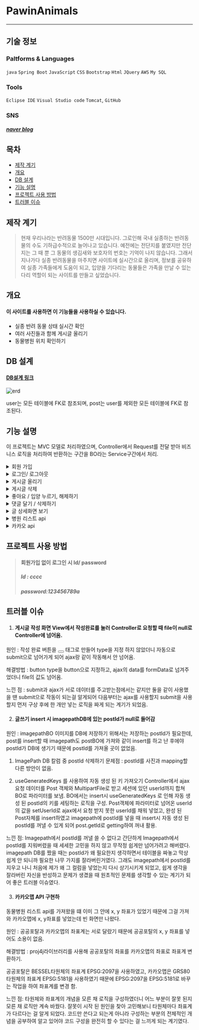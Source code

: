# PawinAnimals
-----------
## 기술 정보

### Paltforms & Languages
`java` `Spring Boot` `JavaScript` `CSS` `Bootstrap` `Html` `JQuery` `AWS` `My SQL`
### Tools
`Eclipse IDE` `Visual Studio code` `Tomcat`, `GitHub`
### SNS
##### [naver blog](https://blog.naver.com/hello_world0_07)

## 목차
+ <span style="color:black">[제작 계기](#제작-계기)</span>
+ [개요](#개요)
+ [DB 설계](#DB-설계)
+ [기능 설명](#기능-설명)
+ [프로젝트 사용 방법](#프로젝트-사용-방법)
+ [트러블 이슈](#트러블-이슈)

## 제작 계기
> 현재 우리나라는 반려동물 1500만 시대입니다.
>그로인해 국내 실종하는 반려동물의 수도 기하급수적으로 늘어나고 있습니다.
>예전에는 전단지를 붙였지만 전단지는 그 때 뿐 그 동물의 생김새와 보호자의 번호는 기억이 나지 않습니다.
>그래서 지나가다 실종 반려동물을 마주치면 사이트에 실시간으로 올리며, 정보를 공유하여 실종 가족들에게 도움이 되고, 입양을 기다리는 동물들은 가족을 만날 수 있는 다리 역할이 되는 사이트를 만들고 싶었습니다.

## 개요
#### 이 사이트를 사용하면 이 기능들을 사용하실 수 있습니다.
+ 실종 반려 동물 상태 실시간 확인
+ 여러 사진들과 함께 게시글 올리기
+ 동물병원 위치 확인하기

## DB 설계
#### [DB설계 링크](https://docs.google.com/spreadsheets/d/1G2XHEZBFKvZEbPCXA1HBjAaZSoXaw1s_i66xens9OvU/edit#gid=980509685)
![erd](https://user-images.githubusercontent.com/120003960/224560646-ff51a84a-89d4-4f1d-9f17-a6da4481d168.png)

user는 모든 테이블에 FK로 참조되며, post는 user를 제외한 모든 테이블에 FK로 참조된다.

## 기능 설명
이 프로젝트는 MVC 모델로 처리하였으며, Controller에서 Request를 전달 받아 비즈니스 로직을 처리하여 반환하는 구간을 BO라는 Service구간에서 처리.
<details><summary>회원 가입</summary>
<p>
  <strong><중복확인></strong> <br>
  View화면에서 회원가입 시 아이디가 중복 됐는 지 확인을 ajax통신을 통해 Controller에 <b>요청</b>.<br><br>
DB에 저장 되어있는 loginId를 BO에서 boolean으로 View의 input에 넣은 값과 같은 값을 가져왔는지, 안 가져왔는지 구분하여 Controller에 <b>반환</b>하였고,
Controller에서는 가져왔을 땐(중복일 땐) 1번이라는 결과 값을 반환.<br>
View에서 Controller 응답을 1번으로 받았을 때는 “중복 된 아이디입니다”라고 띄워짐.<br>
중복이 없을 때는 회원가입 insert를 했다.<br>
<br>
    
<strong><DB저장></strong> <br>
  가입하기를 눌렀을 때 View화면에서 ajax로 RestController로 파라미터를 전달하여 <b>요청</b>.<br><br>
요청받은 파라미터를 db에 저장할 때 해싱 된 비밀번호로 저장 되기 위해 해싱 클래스(EncrypUtils)를 비밀번호를 16진수로 변환하는 로직을 만들어 RestController에서 바로 사용하여 해싱 된 비밀번호가 db에 저장하고 View로 <b>반환</b>.

 </p>
</details>
  
<details><summary>로그인/ 로그아웃</summary>
  <p>
  로그인하기를 눌렀을 때 View화면에서 Server쪽에 loginId, password가 중복이 있는지 확인 <b>요청</b><br><br>
  요청받은 파라미터 loginInd, password를 DB에 저장 된 열과 동일한지 mapper를 통해 중복건이 있는지 없는지 <b>응답</b><br>
로그인 시에는 HttpSession을 통해 로그인 동안 필요한 정보를 session에 담아두었다가,<br>
 로그아웃 시 session을 remove를 하여 지움
  </p>
  </details>
  
 <details><summary>게시글 올리기</summary>
  <p>
  게시글을 올릴 때에는 Imagepath에 저장되는 Multipart file과 post에 저장되는 글, 내용, 상태, 지역이 함께 게시 되도록 구현.<br>
    View 화면에서 필요한 사진들과 제목, 내용등등을 Server쪽에 ajax를 통해 <b>요청</b>.<br><br>
    ajax로 요청하기 위해 multipartFile을 올릴 수 있는<u>form 객체</u>를 만들어 필요한 파라미터들(제목, 내용, 사진 등등)을 append시켜 formData로 controller에 넘겨 요청하는 방식으로 진행.<br><br>
MultipartFile은 여러장을 보내야 하기 때문에  MultiFile을 넣을 리스트를 만들어 준 후<br>
    <b>Array.prototype.slice.call함수</b>로 <u>파일을 배열로 만들어주어</u>  만든 리스트 안에 <b>forEach()함수</b>를 통하여 </u>배열에 있는 각 요소에 대해 하나씩 읽어가면서 배열을 하나씩 넣음</u>.
<br><br><br>
Sever쪽에선 Request를 받은 후 post DB와 imagepath DB를 합쳐 가져와야 했는데, 저는 각각 BO(Service)를 만들어 postBO에서 postImagepathBO를 가져와 함께 insert를 시키고 해당 값이 들어있는 리스트를 <b>반환</b>.<br><br>
insert를 시킬 때 imagepath를 저장할 폴더를 만들어야 했기에 file을 저장할 fileManager, 저장될 파일을 리소스 핸들러로 url을 지정하는 class를 만듦.<br><br>
그리고 imagepathBO에서 이미지를 Multipart 파일 갯수 만큼 fileManager를 통해 file을 폴더를 만들어 폴더 안에 사진을 저장하였고, mapper를 통해 db에 저장.<br><br>
View화면에서는 Controller에서 응답받은 리스트를 forEach를 통하여 게시판 내용을 보여 줌.<br>
  
  </p>
</details>

 <details><summary>게시글 삭제</summary>
  <p>
  게시글 삭제할 때는 게시글 insert와 같이 imagepath DB와 post DB를 같이 삭제함과 더불어 게시글에 달린 좋아요/입양 내용, 댓글도 함께 삭제하도록 만듬<br>
View에서 삭제 되어야 할 파라미터들을 명시한 후 ajax로 <b>요청</b>.<br><br>
요청 받은 파라미터들이 DB의 한 테이블안에 있는게 아니기 때문에 각각의 BO를 만들어 해당 데이터를 삭제하는 메소드들을 만듬.<br><br>
postImagepathBO는 사진을 삭제하고, likeadoptBO은 좋아요/입양이 눌려진 걸 삭제하는 메소드를 만들어<br> postBO에서 postImagepathBO와 likeadoptBO를 불러와 같이 삭제 되도록 함.

  </p>
  </details>
 <details><summary>좋아요 / 입양 누르기, 해제하기</summary>
  <p>
  좋아요, 입양은 DB 설계 시 한 테이블로 같이 넣어 type에 좋아요를 누르면 like, 입양을 누르면 adopt으로 들어갈 수 있게 구성.<br> 
<br>
View 화면에서 좋아요, 입양을 버튼을 눌렀을 때 ajax로 type과 해당 게시글의 번호 postId가  controller에 넘어가도록 함.<br>

Cotroller에서는 로그인 시 세션에 담아두었던 userId를 꺼냈고 요청받은 type과, postId, userId를 likeadoptBO로 넘김.<br>
likeadoptBO에서는 togle메소드를 만들어 if문을 통해 likeadopt DB에 해당 type, postId, userId가 동일한 게 있는지 확인 후 있으면 제거를 하였고, 없으면 추가.<br><br>
추후에 게시글 상세보기 View에서  boolean이 true일 때 좋아요가 색깔이 쳐저 있고 false일 때는 빈 좋아요가 나올 수 있도록 하기 위해서 type, postId, userId가 중복이 있는지 확인하는 select BO도 boolean으로 만들어 둠.<br><br>
게시글 상세보기 View에서 좋아요, 입양 누른 사람들을 각각 볼 수 있도록 LikeView , AdoptView 객체를 만들어 like를 눌렀을 때는 LikeView에 누른 사람의 아이디, adopt을 눌렀을 때는 AdoptView에 누른 사람의 아이디를 넣어 놓아 둠.<br>

  </p>
  </details>
 <details><summary>댓글 달기 / 삭제하기</summary>
  <p>
    View에서 댓글을 작성후 작성 버튼을 누르면 ajax를 통해서 필요한 댓글 내용, 댓글을 쓴 게시글의 번호 postId를 Controller에 <b>요청</b>.<br><br>

Controller에서 전달 받아 BO에서는 CommentView 모델을 값을 getting, setting 할 수 있게 만들어 댓글 달 때 필요한 댓글 내용, 글쓴이를 CommentView에 setting하여 CommentVIewList를 만들어 <b>리스트</b>에 담아 놓아 Controller에 CommentVIewList를 <b>반환</b>.<br><br>
Controller에서는 BO에서 받은 리스트를 Model에 담음.<br><br>
View에서는 Model에 담은 리스트를 forEach를 통해 꺼내어 작성자와 내용을 보여줌.

  </p>
  </details>
  <details><summary>글 상세화면 보기</summary>
  <p>
    postBO에서 View에 보여져야 할 항목들을 리스트에 담아 둔 후 리스트에 <b>반환</b>.<br><br>
View에서 보여져야 할 내용들은 PostView 모델을 getting, setting이 될 수 있게 만들었고, post의 글, 내용, 상황등등과 likeadoptBO에서 만들어놓았던 좋아요, 입양을 눌렀는지 확인과 누른 사람의 리스트 CommentBO에서 만든 댓글 쓴 사람의 리스트를 PostView에 setting하여 <b>ostViewList</b>에 담아 Controller에 <b>반환</b>.<br><br>
Controller에서는 BO에서 반환 한 PostViewList를 View에서 꺼내 쓸 수 있도록 Model에 담음.<br><br>
View에서는 Model에서 forEach를 통해 꺼내 화면에 보여지도록 함.

  </p>
  </details>
   <details><summary>병원 리스트 api</summary>
  <p>
  RestAPI BO를 만들어 서울특별시 동물병원 api를 가져오는 로직 구성.<br><br>
 api를 가져오기 위해 HttpComponentsClientHttpRequestFactory를 통해 타임아웃을 설정하고, HttpClient라이브러리를 이용해 Rest API를 <b>호출</b>.<br><br>
RestTemplate 객체를 생성하여 header설정을 위해 HttpHeaders 클래스를 생성 한 후 HttpEntity 객체를 넣어,<br>
UriComponentsBuilder를 통해 url를 동적으로 생성해준 클래스를 build 할 수 있게 해주어exchange() 함수를 이용하여 api를 호출해 map 타입으로 전달 받음.<br><br>
전달받은 데이터를 Spring으로 파싱하기 위해 writeValueAsString() 함수를 이용해 JsonString으로 받아 <b>반환</b>.<br><br>
Hospital BO에서는 RestAPI BO에서 내려 받은 JsonString중 필요한 항목만 담아야 하기 때문에  JSONParser, JSONObject, JSONArray를 이용해 필요한 리스트를 열 수 있게 만든 후, <br> JSONArray을 반복문을 통해 필요한 항목들을 <b>hospitalList</b>에 따로 담아 <b>반환</b>.<br><br>
Controller에서는 HospitalBO에서 반환받은 리스트를 model로 담음.<br><br>
View 화면에서는 Model에 있는 리스트를 동물병원 게시판에 forEach로 뽑아 필요 항목에 넣어 보여 줌.
</p>
</details>
    
<details><summary>카카오 api</summary>
  <p>
 TransCoord BO에서는 Controller에서 전달 받은 파라미터를 가지고 좌표계 변환.<br><br>
 동물병원 api에서 받은 좌표는 epsg:2097이고, 카카오맵에서 좌표 표시가 되는 건 epsg:5181좌표계라 proj4j 라이브러리를 사용하여 카카오맵에서 원하는 좌표 <b>wgs84</b>가 되기 위해 좌표계 변환.<br><br>
결과 값을 담을 Map과 List를 만든 후에,<br>
CoordinateReferenceSystem에 변환 전 좌표, 변환 후 좌표를 넣어 각각 만든 후에 BasicCoordinateTransform 를 통해 변경 전 좌표를 변경 후 <br>좌표로 좌표계 변환하여 View화면에서 필요할 x, y, name 내용을 Map에 저장후 <b>List</b>에 담아<b>반환</b>.<br><br>
Controller에서는 반환 받은 List를 model에 담음.<br><br>
View에서는 model의 List를 꺼내어 카카오맵 x, y 좌표에 넣어 카카오맵 구현.
</p>
 </details>
 
 
## 프로젝트 사용 방법
> #### 회원가입 없이 로그인 시 Id/ password
> ##### Id : cccc
> ##### password:123456789a

## 트러블 이슈 
1. #### 게시글 작성 화면 View에서 작성완료를 눌러 Controller로 요청할 때 file이 null로 Controller에 넘어옴.

원인 : 작성 완료 버튼을 <button></button> 태그로 만들어 type을 지정 하지 않았더니 자동으로 submit으로 넘어가게 되어 ajax랑 같이 작동해서 안 넘어옴.

해결방법 : button type을 button으로 지정하고, ajax의 data를 formData로 넘겨주었더니 file의 값도 넘어옴.

느낀 점 : submit과 ajax가 서로 데이터를 주고받는점에서는 같지만 둘을 같이 사용했을 땐 submit으로 작동이 되는걸 알게되어 다음부터는 ajax를 사용할지 submit을 사용할지 먼저 구상 후에 한 개만 넣는 로직을 짜게 되는 계기가 되었음.

2. #### 글쓰기 insert 시 imagepathDB에 있는 postId가 null로 들어감 

원인 : imagepathBO 이미지를 DB에 저장하기 위해서는 저장하는 postId가 필요한데, post를 insert할 때 imagepath도 postBO에 가져와 같이 insert를 하고 난 후에야 postId가 DB에 생기기 때문에 postId를 가져올 곳이 없었음.


1) ImagePath DB 칼럼 중 postId 삭제하기 
문제점 : postId를 사진과 mapping할 다른 방안이 없음.

2) useGeneratedKeys 를 사용하여 자동 생성 된 키 가져오기
Controller에서 ajax 요청 데이터를 Post 객체와 MultipartFile로 받고 세션에 있던 userId까지 합쳐 BO로 파라미터를 보냄.
BO에서는 insert시 useGeneratedKeys 로 인해 자동 생성 된 postId의 키를 세팅하는 로직을 구성.
Post객체에 파라미터로 넘어온 userId의 값을 setUserId로 ajax에서 요청 받지 못한 userId를 채워 넣었고, 완성 된 Post자체를 insert하였고 imagepath에 postId를 넣을 때 insert시 자동 생성 된 postId를 꺼낼 수 있게 되어 post.getId로 getting하여 꺼내 활용.

느낀 점: Imagepath에서 postId를 꺼낼 쓸 수 없다고 간단하게 Imagepath에서 postId를 지워버렸을 때 세세한 고민을 하지 않고 무작정 쉽게만 넘어가려고 해버렸다.
imagepath DB를 짰을 때는 postId가 왜 필요한지 생각하면서 테이블을 짜놓고 막상 쉽게 안 되니까 필요한 나무 가지를 잘라버린거였다.
그래도 imagepath에서 postId를 지우고 나니 처음에 제가 왜 그 컬럼을 넣었는지 다시 상기시키게 되었고, 쉽게 생각을 잘라버린 자신을 반성하고 문제가 생겼을 때 원초적인 문제를 생각할 수 있는 계기가 되어 좋은 트러블 이슈였다.

3. #### 카카오맵 API 구현하

동물병원 리스트 api를 가져왔을 떄 이미 그 안에 x, y 좌표가 있었기 때문에 그걸 가져와 카카오맵에 x, y좌표를 넣었는데 빈 화면만 나왔다.

원인 : 공공포탈과 카카오맵의 좌표계는 서로 달랐기 때문에 공공포탈의 x, y 좌표를 넣어도 소용이 없음.

해결방법 : proj4j라이브러리를 사용해 공공포탈의 좌표를 카카오맵의 좌표로 좌표계 변환하기.

공공포탈은 BESSEL타원체의 좌표계 EPSG:2097을 사용하였고, 카카오맵은 GRS80타원체의 좌표계 EPSG:5181을 사용하였기 때문에 EPSG:2097을 EPSG:5181로 바꾸는 작업을 하여 좌표계를 변경 함.

느낀 점: 타원체와 좌표계의 개념을 모른 채 로직을 구성하였더니 어느 부분이 잘못 된지 모른 채 로직만 계속 바꿨다.
잘못이 시작 된 원인을 찾아 고민해보니 타원체마다 좌표계가 다르다는 걸 알게 되었다. 
코드만 쓴다고 되는게 아니라 구성하는 부분의 전체적인 개념을 공부하여 알고 있어야 코드 구성을 완전히 할 수 있다는 걸 느끼게 되는 계기였다.
